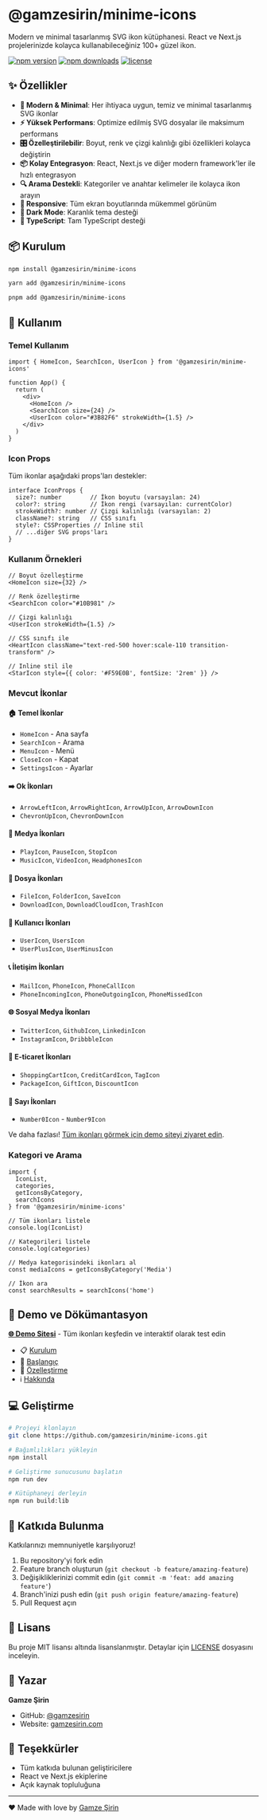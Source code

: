 # @gamzesirin/minime-icons

Modern ve minimal tasarlanmış SVG ikon kütüphanesi. React ve Next.js projelerinizde kolayca kullanabileceğiniz 100+ güzel ikon.

[![npm version](https://img.shields.io/npm/v/@gamzesirin/minime-icons)](https://www.npmjs.com/package/@gamzesirin/minime-icons)
[![npm downloads](https://img.shields.io/npm/dm/@gamzesirin/minime-icons)](https://www.npmjs.com/package/@gamzesirin/minime-icons)
[![license](https://img.shields.io/github/license/gamzesirin/minime-icons)](https://github.com/gamzesirin/minime-icons/blob/main/LICENSE)

## ✨ Özellikler

- **🎨 Modern & Minimal**: Her ihtiyaca uygun, temiz ve minimal tasarlanmış SVG ikonlar
- **⚡ Yüksek Performans**: Optimize edilmiş SVG dosyalar ile maksimum performans
- **🎛️ Özelleştirilebilir**: Boyut, renk ve çizgi kalınlığı gibi özellikleri kolayca değiştirin
- **📦 Kolay Entegrasyon**: React, Next.js ve diğer modern framework'ler ile hızlı entegrasyon
- **🔍 Arama Destekli**: Kategoriler ve anahtar kelimeler ile kolayca ikon arayın
- **📱 Responsive**: Tüm ekran boyutlarında mükemmel görünüm
- **🌙 Dark Mode**: Karanlık tema desteği
- **💯 TypeScript**: Tam TypeScript desteği

## 📦 Kurulum

```bash
npm install @gamzesirin/minime-icons
```

```bash
yarn add @gamzesirin/minime-icons
```

```bash
pnpm add @gamzesirin/minime-icons
```

## 🚀 Kullanım

### Temel Kullanım

```tsx
import { HomeIcon, SearchIcon, UserIcon } from '@gamzesirin/minime-icons'

function App() {
  return (
    <div>
      <HomeIcon />
      <SearchIcon size={24} />
      <UserIcon color="#3B82F6" strokeWidth={1.5} />
    </div>
  )
}
```

### Icon Props

Tüm ikonlar aşağıdaki props'ları destekler:

```tsx
interface IconProps {
  size?: number        // İkon boyutu (varsayılan: 24)
  color?: string       // İkon rengi (varsayılan: currentColor)  
  strokeWidth?: number // Çizgi kalınlığı (varsayılan: 2)
  className?: string   // CSS sınıfı
  style?: CSSProperties // Inline stil
  // ...diğer SVG props'ları
}
```

### Kullanım Örnekleri

```tsx
// Boyut özelleştirme
<HomeIcon size={32} />

// Renk özelleştirme  
<SearchIcon color="#10B981" />

// Çizgi kalınlığı
<UserIcon strokeWidth={1.5} />

// CSS sınıfı ile
<HeartIcon className="text-red-500 hover:scale-110 transition-transform" />

// Inline stil ile
<StarIcon style={{ color: '#F59E0B', fontSize: '2rem' }} />
```

### Mevcut İkonlar

#### 🏠 Temel İkonlar
- `HomeIcon` - Ana sayfa
- `SearchIcon` - Arama
- `MenuIcon` - Menü  
- `CloseIcon` - Kapat
- `SettingsIcon` - Ayarlar

#### ➡️ Ok İkonları
- `ArrowLeftIcon`, `ArrowRightIcon`, `ArrowUpIcon`, `ArrowDownIcon`
- `ChevronUpIcon`, `ChevronDownIcon`

#### 🎵 Medya İkonları
- `PlayIcon`, `PauseIcon`, `StopIcon`
- `MusicIcon`, `VideoIcon`, `HeadphonesIcon`

#### 📁 Dosya İkonları
- `FileIcon`, `FolderIcon`, `SaveIcon`
- `DownloadIcon`, `DownloadCloudIcon`, `TrashIcon`

#### 👤 Kullanıcı İkonları
- `UserIcon`, `UsersIcon`
- `UserPlusIcon`, `UserMinusIcon`

#### 📞 İletişim İkonları
- `MailIcon`, `PhoneIcon`, `PhoneCallIcon`
- `PhoneIncomingIcon`, `PhoneOutgoingIcon`, `PhoneMissedIcon`

#### 🌐 Sosyal Medya İkonları
- `TwitterIcon`, `GithubIcon`, `LinkedinIcon`
- `InstagramIcon`, `DribbbleIcon`

#### 🛒 E-ticaret İkonları
- `ShoppingCartIcon`, `CreditCardIcon`, `TagIcon`
- `PackageIcon`, `GiftIcon`, `DiscountIcon`

#### 🔢 Sayı İkonları
- `Number0Icon` - `Number9Icon`

Ve daha fazlası! [Tüm ikonları görmek için demo siteyi ziyaret edin](https://minime-icons.vercel.app/icons).

### Kategori ve Arama

```tsx
import { 
  IconList, 
  categories,
  getIconsByCategory, 
  searchIcons 
} from '@gamzesirin/minime-icons'

// Tüm ikonları listele
console.log(IconList)

// Kategorileri listele  
console.log(categories)

// Medya kategorisindeki ikonları al
const mediaIcons = getIconsByCategory('Media')

// İkon ara
const searchResults = searchIcons('home')
```

## 🎨 Demo ve Dökümantasyon

[**🌐 Demo Sitesi**](https://minime-icons.vercel.app) - Tüm ikonları keşfedin ve interaktif olarak test edin

- 📋 [Kurulum](https://minime-icons.vercel.app/docs/installation)
- 🚀 [Başlangıç](https://minime-icons.vercel.app/docs/getting-started)
- 🎨 [Özelleştirme](https://minime-icons.vercel.app/docs/customization)
- ℹ️ [Hakkında](https://minime-icons.vercel.app/docs/about)

## 💻 Geliştirme

```bash
# Projeyi klonlayın
git clone https://github.com/gamzesirin/minime-icons.git

# Bağımlılıkları yükleyin
npm install

# Geliştirme sunucusunu başlatın
npm run dev

# Kütüphaneyi derleyin
npm run build:lib
```

## 🤝 Katkıda Bulunma

Katkılarınızı memnuniyetle karşılıyoruz! 

1. Bu repository'yi fork edin
2. Feature branch oluşturun (`git checkout -b feature/amazing-feature`)
3. Değişikliklerinizi commit edin (`git commit -m 'feat: add amazing feature'`)
4. Branch'inizi push edin (`git push origin feature/amazing-feature`)
5. Pull Request açın

## 📄 Lisans

Bu proje MIT lisansı altında lisanslanmıştır. Detaylar için [LICENSE](LICENSE) dosyasını inceleyin.

## 👤 Yazar

**Gamze Şirin**

- GitHub: [@gamzesirin](https://github.com/gamzesirin)
- Website: [gamzesirin.com](https://gamzesirin.com)

## 🙏 Teşekkürler

- Tüm katkıda bulunan geliştiricilere
- React ve Next.js ekiplerine
- Açık kaynak topluluğuna

---

❤️ Made with love by [Gamze Şirin](https://gamzesirin.com)
